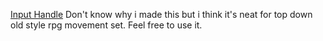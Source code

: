 [Input Handle](https://github.com/kultie/UnityGames/blob/master/InputHandle.cs)
Don't know why i made this but i think it's neat for top down old style rpg movement set. Feel free to use it.
